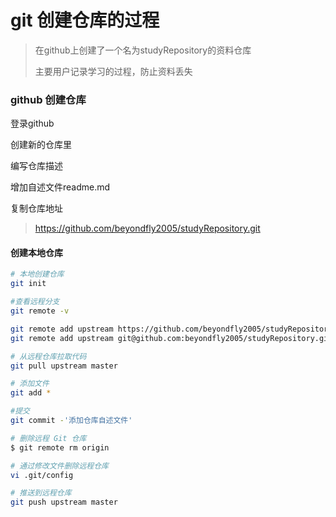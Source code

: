 # git 创建仓库的过程

> 在github上创建了一个名为studyRepository的资料仓库
>
> 主要用户记录学习的过程，防止资料丢失



###  github 创建仓库

登录github

创建新的仓库里

编写仓库描述

增加自述文件readme.md

复制仓库地址

> https://github.com/beyondfly2005/studyRepository.git



#### 创建本地仓库

```bash
# 本地创建仓库
git init

#查看远程分支
git remote -v  

git remote add upstream https://github.com/beyondfly2005/studyRepository.git
git remote add upstream git@github.com:beyondfly2005/studyRepository.git

# 从远程仓库拉取代码
git pull upstream master

# 添加文件
git add *

#提交
git commit -'添加仓库自述文件'

# 删除远程 Git 仓库
$ git remote rm origin

# 通过修改文件删除远程仓库
vi .git/config

# 推送到远程仓库
git push upstream master
```







 
